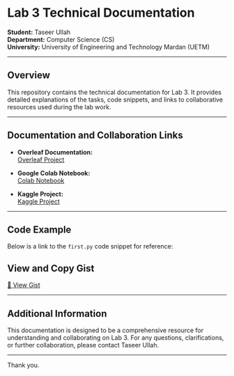 # Lab 3 Technical Documentation

**Student:** Taseer Ullah  
**Department:** Computer Science (CS)  
**University:** University of Engineering and Technology Mardan (UETM)

---

## Overview

This repository contains the technical documentation for Lab 3. It provides detailed explanations of the tasks, code snippets, and links to collaborative resources used during the lab work.

---

## Documentation and Collaboration Links

- **Overleaf Documentation:**  
  [Overleaf Project](https://www.overleaf.com/1256621935qmvbgsbzvcph#7c3308)  
  

- **Google Colab Notebook:**  
  [Colab Notebook](https://colab.research.google.com/drive/1AUZElDKZAHUGkJUcQ6QWngCIHmjQTz57?usp=sharing)

- **Kaggle Project:**  
  [Kaggle Project](https://www.kaggle.com/code/taseerullah66/hello-py)  
 

---

## Code Example

Below is a link to the `first.py` code snippet for reference:

## View and Copy Gist

[🔗 View Gist](https://gist.github.com/taseeer/69a57e076b2f2e907b62d9dfaf6e6012)


<script src="https://gist.github.com/taseeer/69a57e076b2f2e907b62d9dfaf6e6012.js"></script>




---

## Additional Information

This documentation is designed to be a comprehensive resource for understanding and collaborating on Lab 3. For any questions, clarifications, or further collaboration, please contact Taseer Ullah.

---

Thank you.
